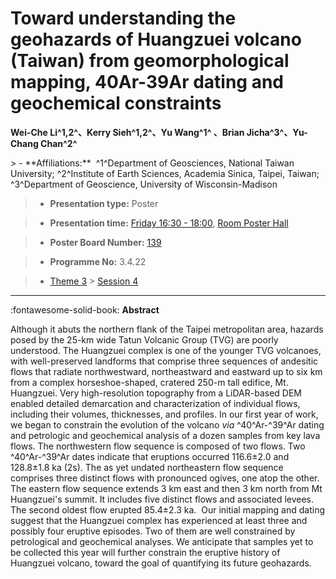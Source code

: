 # Toward understanding the geohazards of Huangzuei volcano (Taiwan) from geomorphological mapping, 40Ar-39Ar dating and geochemical constraints

**Wei-Che Li^1,2^、Kerry Sieh^1,2^、Yu Wang^1^ 、Brian Jicha^3^、Yu-Chang Chan^2^**

<!-- more -->> - **Affiliations:**  ^1^Department of Geosciences, National Taiwan University; ^2^Institute of Earth Sciences, Academia Sinica, Taipei, Taiwan; ^3^Department of Geoscience, University of Wisconsin-Madison   

> - **Presentation type:** Poster

> - **Presentation time:** [Friday 16:30 - 18:00](../sessions_comparison.md#__tabbed_4_6), [Room Poster Hall](../maps_venue.md#__tabbed_1_1)

> - **Poster Board Number:** [139](../map_poster_boards.md#friday)

> - **Programme No:** 3.4.22

> - [Theme 3](../theme3.md) > [Session 4](../sessions/session-3-4.md)

--- 

:fontawesome-solid-book: **Abstract**

Although it abuts the northern flank of the Taipei metropolitan area, hazards posed by the 25-km wide Tatun Volcanic Group (TVG) are poorly understood. The Huangzuei complex is one of the younger TVG volcanoes, with well-preserved landforms that comprise three sequences of andesitic flows that radiate northwestward, northeastward and eastward up to six km from a complex horseshoe-shaped, cratered 250-m tall edifice, Mt. Huangzuei.
Very high-resolution topography from a LiDAR-based DEM enabled detailed demarcation and characterization of individual flows, including their volumes, thicknesses, and profiles. In our first year of work, we began to constrain the evolution of the volcano *via* ^40^Ar-^39^Ar dating and petrologic and geochemical analysis of a dozen samples from key lava flows.
The northwestern flow sequence is composed of two flows. Two ^40^Ar-^39^Ar dates indicate that eruptions occurred 116.6±2.0 and 128.8±1.8 ka (2s). The as yet undated northeastern flow sequence comprises three distinct flows with pronounced ogives, one atop the other. The eastern flow sequence extends 3 km east and then 3 km north from Mt Huangzuei's summit. It includes five distinct flows and associated levees. The second oldest flow erupted 85.4±2.3 ka. 
Our initial mapping and dating suggest that the Huangzuei complex has experienced at least three and possibly four eruptive episodes. Two of them are well constrained by petrological and geochemical analyses. We anticipate that samples yet to be collected this year will further constrain the eruptive history of Huangzuei volcano, toward the goal of quantifying its future geohazards.


